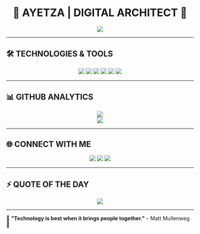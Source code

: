 <h1 align="center">🚀 AYETZA | DIGITAL ARCHITECT 🌌</h1>

<p align="center">
  <img src="https://readme-typing-svg.herokuapp.com?font=Orbitron&size=25&duration=4000&color=00FFD1&center=true&vCenter=true&multiline=true&width=500&height=50&lines=Code+is+Art.;Future+is+Now.;Cyber+Mindset+Enabled.">
</p>

---

## 🛠️ TECHNOLOGIES & TOOLS
<p align="center">
  <img src="https://img.shields.io/badge/HTML-E34F26?style=for-the-badge&logo=html5&logoColor=white">
  <img src="https://img.shields.io/badge/CSS-1572B6?style=for-the-badge&logo=css3&logoColor=white">
  <img src="https://img.shields.io/badge/JavaScript-F7DF1E?style=for-the-badge&logo=javascript&logoColor=black">
  <img src="https://img.shields.io/badge/Node.js-339933?style=for-the-badge&logo=node.js&logoColor=white">
  <img src="https://img.shields.io/badge/Python-3776AB?style=for-the-badge&logo=python&logoColor=white">
  <img src="https://img.shields.io/badge/Linux-000000?style=for-the-badge&logo=linux&logoColor=white">
</p>

---

## 📊 GITHUB ANALYTICS
<p align="center">
  <img src="https://github-readme-stats.vercel.app/api?username=ayetza&show_icons=true&theme=tokyonight">
  <br>
  <img src="https://github-readme-streak-stats.herokuapp.com/?user=ayetza&theme=tokyonight">
</p>

---

## 🌐 CONNECT WITH ME
<p align="center">
  <a href="https://linkedin.com/in/yourprofile"><img src="https://img.shields.io/badge/-LinkedIn-0A66C2?style=for-the-badge&logo=linkedin&logoColor=white"></a>
  <a href="https://twitter.com/yourhandle"><img src="https://img.shields.io/badge/-Twitter-1DA1F2?style=for-the-badge&logo=twitter&logoColor=white"></a>
  <a href="mailto:youremail@example.com"><img src="https://img.shields.io/badge/-Email-D14836?style=for-the-badge&logo=gmail&logoColor=white"></a>
</p>

---

## ⚡ QUOTE OF THE DAY
<p align="center">
  <img src="https://quotes-github-readme.vercel.app/api?type=horizontal&theme=radical">
</p>

---

🔹 **"Technology is best when it brings people together."** – Matt Mullenweg 🔹
